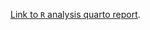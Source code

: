 [Link to `R` analysis quarto report](https://htmlpreview.github.io/?https://github.com/Ni-Ar/TAF2_OE_AS/blob/main/TAF2OE_AS_analysis.html). 

